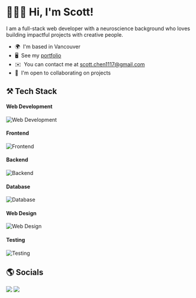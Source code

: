 # 👨🏻‍💻 Hi, I'm Scott!

I am a full-stack web developer with a neuroscience background who loves building impactful projects with creative people.

* 🌍  I'm based in Vancouver
* 🖥️  See my [portfolio](https://scottchen.vercel.app)
* ✉️  You can contact me at [scott.chen1117@gmail.com](mailto:scott.chen1117@gmail.com)
* 🤝  I'm open to collaborating on projects

## ⚒️ Tech Stack
#### Web Development
![Web Development](https://skillicons.dev/icons?i=javascript,ts,cs,php,nextjs,vite,netlify,vercel)
#### Frontend
![Frontend](https://skillicons.dev/icons?i=html,css,react,redux,tailwind,styledcomponents,bootstrap)
#### Backend
![Backend](https://skillicons.dev/icons?i=nodejs,express,dotnet,laravel,supabase)
#### Database
![Database](https://skillicons.dev/icons?i=mysql,sqlite,mongodb,prisma,redis,planetscale)
#### Web Design
![Web Design](https://skillicons.dev/icons?i=figma,ps)
#### Testing
![Testing](https://skillicons.dev/icons?i=jest,cypress)

## 🌎 Socials
<p align="left"> 
  <a href="https://www.linkedin.com/in/scottchen98"><img src="https://skillicons.dev/icons?i=linkedin" /></a>
  <a href="https://www.github.com/scottchen98"><img src="https://skillicons.dev/icons?i=github" /></a> 
</p>
